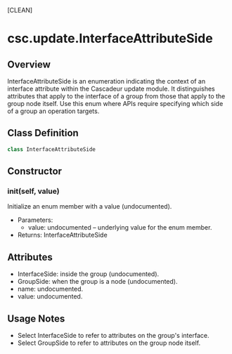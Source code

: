 [CLEAN]

# csc.update.InterfaceAttributeSide

## Overview
InterfaceAttributeSide is an enumeration indicating the context of an interface attribute within the Cascadeur update module. It distinguishes attributes that apply to the interface of a group from those that apply to the group node itself. Use this enum where APIs require specifying which side of a group an operation targets.

## Class Definition
```python
class InterfaceAttributeSide
```

## Constructor

### __init__(self, value)
Initialize an enum member with a value (undocumented).

- Parameters:
  - value: undocumented – underlying value for the enum member.
- Returns: InterfaceAttributeSide

## Attributes
- InterfaceSide: inside the group (undocumented).
- GroupSide: when the group is a node (undocumented).
- name: undocumented.
- value: undocumented.

## Usage Notes
- Select InterfaceSide to refer to attributes on the group's interface.
- Select GroupSide to refer to attributes on the group node itself.


